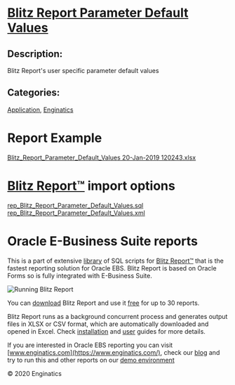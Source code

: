 # [Blitz Report Parameter Default Values](https://www.enginatics.com/reports/blitz-report-parameter-default-values)
## Description: 
Blitz Report's user specific parameter default values
## Categories: 
[Application](https://www.enginatics.com/library/?pg=1&category[]=Application), [Enginatics](https://www.enginatics.com/library/?pg=1&category[]=Enginatics)
# Report Example
[Blitz_Report_Parameter_Default_Values 20-Jan-2019 120243.xlsx](https://www.enginatics.com/example/blitz-report-parameter-default-values)
# [Blitz Report™](https://www.enginatics.com/blitz-report) import options
[rep_Blitz_Report_Parameter_Default_Values.sql](https://www.enginatics.com/export/blitz-report-parameter-default-values)\
[rep_Blitz_Report_Parameter_Default_Values.xml](https://www.enginatics.com/xml/blitz-report-parameter-default-values)
# Oracle E-Business Suite reports

This is a part of extensive [library](https://www.enginatics.com/library/) of SQL scripts for [Blitz Report™](https://www.enginatics.com/blitz-report/) that is the fastest reporting solution for Oracle EBS. Blitz Report is based on Oracle Forms so is fully integrated with E-Business Suite. 

![Running Blitz Report](https://www.enginatics.com/wp-content/uploads/2018/01/Running-blitz-report.png) 

You can [download](https://www.enginatics.com/download/) Blitz Report and use it [free](https://www.enginatics.com/pricing/) for up to 30 reports. 

Blitz Report runs as a background concurrent process and generates output files in XLSX or CSV format, which are automatically downloaded and opened in Excel. Check [installation](https://www.enginatics.com/installation-guide/) and [user](https://www.enginatics.com/user-guide/) guides for more details.

If you are interested in Oracle EBS reporting you can visit [www.enginatics.com](https://www.enginatics.com/), check our [blog](https://www.enginatics.com/blog) and try to run this and other reports on our [demo environment](http://demo.enginatics.com/)

© 2020 Enginatics